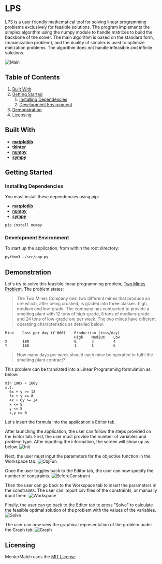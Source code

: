 # LPS

LPS is a user friendly mathematical tool for solving linear programming problems exclusively for feasible solutions. The program implements the simplex algorithm using the numpy module to handle matrices to build the backbone of the solver. The main algorithm is based on the standard form, (maximization problem), and the duality of simplex is used to optimize minization problems. The algorithm does not handle infeasible and infinite solutions.

![Main](./readmeImgs/graph.png)

## Table of Contents

1. [Built With](#built-with)
1. [Getting Started](#getting-started)
   1. [Installing Dependencies](#installing-dependencies)
   1. [Development Environment](#development-environment)
1. [Demonstration](#demonstration)
1. [Licensing](#licensing)

## Built With

- [**matplotlib**](https://matplotlib.org/faq/installing_faq.html)
- [**tkinter**](http://www.tkdocs.com/tutorial/install.html)
- [**numpy**](https://scipy.org/install.html)
- [**sympy**](https://scipy.org/install.html)

## Getting Started

### Installing Dependencies

You must install these dependencies using pip:

- [**matplotlib**](https://matplotlib.org/faq/installing_faq.html)
- [**numpy**](https://scipy.org/install.html)
- [**sympy**](https://scipy.org/install.html)

```sh
pip install numpy
```

### Development Environment

To start up the application, from within the root directory:

```sh
python3 ./src/app.py
```

## Demonstration

Let's try to solve this feasible linear programming problem, [Two Mines Problem](http://people.brunel.ac.uk/~mastjjb/jeb/or/basicor.html#twomines). The problem states:

> The Two Mines Company own two different mines that produce an ore which, after being crushed, is graded into three classes: high, medium and low-grade. The company has contracted to provide a smelting plant with 12 tons of high-grade, 8 tons of medium-grade and 24 tons of low-grade ore per week. The two mines have different operating characteristics as detailed below.

```
Mine    Cost per day (£'000)    Production (tons/day)
                                High    Medium    Low
X       180                     6       3         4
Y       160                     1       1         6
```

> How many days per week should each mine be operated to fulfil the smelting plant contract?

This problem can be translated into a Linear Programming formulation as below:

```
min 180x + 160y
s.t.
  6x + y >= 12
  3x + y >= 8
  4x + 6y >= 24
  x <= 5
  y <= 5
  x,y >= 0
```

Let's insert the formula into the application's Editor tab.

After launching the application, the user can follow the steps provided on the Editor tab. First, the user must provide the number of variables and problem type. After inputting the information, the screen will show up as below.
![Init](./readmeImgs/init.png)

Next, the user must input the parameters for the objective function in the Workspace tab.
![ObjFun](./readmeImgs/objfun.png)

Once the user toggles back to the Editor tab, the user can now specify the number of constraints.
![BeforeConstraint](./readmeImgs/beforeConstraint.png)

Then the user can go back to the Workspace tab to insert the parameters in the constraints. The user can import csv files of the constraints, or manually input them.
![Workspace](./readmeImgs/workspace.png)

Finally, the user can go back to the Editor tab to press "Solve" to calculate the feasible optimal solution of the problem with the values of the variables.
![Solve](./readmeImgs/solve.png)

The user can now view the graphical representation of the problem under the Graph tab.
![Graph](./readmeImgs/graph.png)

## Licensing

MentorMatch uses the [MIT License](LICENSE.md)
